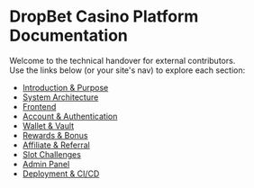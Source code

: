 # DropBet Casino Platform Documentation

Welcome to the technical handover for external contributors.  
Use the links below (or your site's nav) to explore each section:

- [Introduction & Purpose](introduction.md)  
- [System Architecture](system-architecture.md)  
- [Frontend](frontend.html)  
- [Account & Authentication](authentication.md)  
- [Wallet & Vault](wallet-vault.md)  
- [Rewards & Bonus](rewards-bonus.md)  
- [Affiliate & Referral](affiliate-referral.md)  
- [Slot Challenges](challenges.md)  
- [Admin Panel](admin-panel.md)  
- [Deployment & CI/CD](deployment-cicd.md)